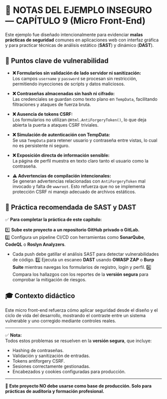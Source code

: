 # 🐞 NOTAS DEL EJEMPLO INSEGURO — CAPÍTULO 9 (Micro Front-End)

Este ejemplo fue diseñado intencionalmente para evidenciar **malas prácticas de seguridad** comunes en aplicaciones web con interfaz gráfica y para practicar técnicas de análisis estático (**SAST**) y dinámico (**DAST**).

## 📌 Puntos clave de vulnerabilidad

- **❌ Formularios sin validación de lado servidor ni sanitización:**  
  Los campos `username` y `password` se procesan sin restricción, permitiendo inyecciones de scripts y datos maliciosos.

- **❌ Contraseñas almacenadas sin hash ni cifrado:**  
  Las credenciales se guardan como texto plano en `TempData`, facilitando filtraciones y ataques de fuerza bruta.

- **❌ Ausencia de tokens CSRF:**  
  Los formularios no utilizan `@Html.AntiForgeryToken()`, lo que deja abierta la puerta a ataques CSRF triviales.

- **❌ Simulación de autenticación con TempData:**  
  Se usa `TempData` para retener usuario y contraseña entre vistas, lo cual no es persistente ni seguro.

- **❌ Exposición directa de información sensible:**  
  La página de perfil muestra en texto claro tanto el usuario como la contraseña.

- **⚠️ Advertencias de compilación intencionales:**  
  Se generan advertencias relacionadas con `AntiForgeryToken` mal invocado y falta de `wwwroot`. Esto refuerza que no se implementa protección CSRF ni manejo adecuado de archivos estáticos.

## 🎯 Práctica recomendada de SAST y DAST

✅ **Para completar la práctica de este capítulo:**

1️⃣ **Sube este proyecto a un repositorio GitHub privado o GitLab.**  
2️⃣ Configura un pipeline CI/CD con herramientas como **SonarQube**, **CodeQL** o **Roslyn Analyzers**.  
   - Cada push debe gatillar el análisis SAST para detectar vulnerabilidades de código.
3️⃣ Ejecuta un escaneo **DAST** usando **OWASP ZAP** o **Burp Suite** mientras navegas los formularios de registro, login y perfil.
4️⃣ Compara los hallazgos con los reportes de la **versión segura** para comprobar la mitigación de riesgos.

## 🎓 Contexto didáctico

Este micro front-end refuerza cómo aplicar seguridad desde el diseño y el ciclo de vida del desarrollo, mostrando el contraste entre un sistema vulnerable y uno corregido mediante controles reales.

---

✅ **Nota:**  
Todos estos problemas se resuelven en la **versión segura**, que incluye:
- Hashing de contraseñas.
- Validación y sanitización de entradas.
- Tokens antiforgery CSRF.
- Sesiones correctamente gestionadas.
- Encabezados y cookies configuradas para producción.

---

📁 **Este proyecto NO debe usarse como base de producción. Solo para prácticas de auditoría y formación profesional.**